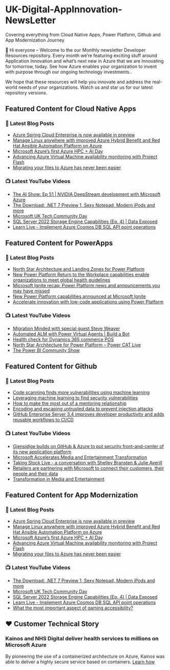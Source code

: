 # UK-Digital-AppInnovation-NewsLetter

Covering everything from Cloud Native Apps, Power Platform, Github and App Modernization Journey

👋 Hi everyone – Welcome to the our Monthly newsletter Developer Resources repository. Every month we’re featuring exciting stuff around Application Innovation and what’s next new in Azure that we are Innovating for tomorrow, today. See how Azure enables your organization to invent with purpose through our ongoing technology investments..


We hope that these resources will help you innovate and address the real-world needs of your organizations. Watch us and star us for our latest repository versions.

## Featured Content for Cloud Native Apps


### 📝 Latest Blog Posts

    
<!-- BLOGCNA:START -->
- [Azure Spring Cloud Enterprise is now available in preview](https://azure.microsoft.com/blog/azure-spring-cloud-enterprise-is-now-available-in-preview/)
- [Manage Linux anywhere with improved Azure Hybrid Benefit and Red Hat Ansible Automation Platform on Azure](https://azure.microsoft.com/blog/manage-linux-anywhere-with-improved-azure-hybrid-benefit-and-red-hat-ansible-automation-platform-on-azure/)
- [Microsoft Azure’s first Azure HPC + AI Day](https://azure.microsoft.com/blog/microsoft-azure-s-first-azure-hpc-ai-day/)
- [Advancing Azure Virtual Machine availability monitoring with Project Flash](https://azure.microsoft.com/blog/advancing-azure-virtual-machine-availability-monitoring-with-project-flash/)
- [Migrating your files to Azure has never been easier](https://azure.microsoft.com/blog/migrating-your-files-to-azure-has-never-been-easier/)
<!-- BLOGCNA:END -->

### 📺 Latest YouTube Videos

 
<!-- YOUTUBECNA:START -->
- [The AI Show: Ep 51 | NVIDIA DeepStream development with Microsoft Azure](https://www.youtube.com/watch?v=tOmdUUVuP7g)
- [The Download: .NET 7 Preview 1, Sexy Notepad, Modern iPods and more](https://www.youtube.com/watch?v=jkxf9LwMZJ4)
- [Microsoft UK Tech Community Day](https://www.youtube.com/watch?v=75iOn2PxMqc)
- [SQL Server 2022 Storage Engine Capabilities &lpar;Ep. 4&rpar; | Data Exposed](https://www.youtube.com/watch?v=VeK1OvBKZYI)
- [Learn Live - Implement Azure Cosmos DB SQL API point operations](https://www.youtube.com/watch?v=qEsgdKCSuXA)
<!-- YOUTUBECNA:END -->

##  Featured Content for PowerApps
### 📝 Latest Blog Posts
<!-- BLOGPOWER:START -->
- [North Star Architecture and Landing Zones for Power Platform](https://cloudblogs.microsoft.com/powerplatform/2022/02/18/north-star-architecture-and-landing-zones-for-power-platform/)
- [New Power Platform Return to the Workplace capabilities enable organizations to meet global health guidelines](https://cloudblogs.microsoft.com/powerplatform/2021/11/30/new-power-platform-return-to-the-workplace-capabilities-enable-organizations-to-meet-global-health-guidelines/)
- [Microsoft Ignite recap: Power Platform news and announcements you may have missed](https://cloudblogs.microsoft.com/powerplatform/2021/11/18/microsoft-ignite-recap-power-platform-news-and-announcements-you-may-have-missed/)
- [New Power Platform capabilities announced at Microsoft Ignite](https://cloudblogs.microsoft.com/powerplatform/2021/11/02/new-power-platform-capabilities-announced-at-microsoft-ignite/)
- [Accelerate innovation with low-code applications using Power Platform](https://cloudblogs.microsoft.com/powerplatform/2021/11/02/accelerate-innovation-with-low-code-applications-using-power-platform/)
<!-- BLOGPOWER:END -->
 ### 📺 Latest YouTube Videos
    
<!-- YOUTUBEPOWER:START -->
- [Migration Minded with special guest Steve Weaver](https://www.youtube.com/watch?v=jrj1yaaa4QU)
- [Automated ALM with Power Virtual Agents | Build a Bot](https://www.youtube.com/watch?v=aEbnO4vLp8o)
- [Health check for Dynamics 365 commerce POS](https://www.youtube.com/watch?v=RfPDNmnqYvY)
- [North Star Architecture for Power Platform – Power CAT Live](https://www.youtube.com/watch?v=4ZAq7WfFGsc)
- [The Power BI Community Show](https://www.youtube.com/watch?v=6gBgfQmGmdQ)
<!-- YOUTUBEPOWER:END -->

##  Featured Content for Github
### 📝 Latest Blog Posts
<!-- BLOGGITHUB:START -->
- [Code scanning finds more vulnerabilities using machine learning](https://github.blog/2022-02-17-code-scanning-finds-vulnerabilities-using-machine-learning/)
- [Leveraging machine learning to find security vulnerabilities](https://github.blog/2022-02-17-leveraging-machine-learning-find-security-vulnerabilities/)
- [How to make the most out of a mentoring relationship](https://github.blog/2022-02-16-how-to-make-the-most-out-of-a-mentoring-relationship/)
- [Encoding and escaping untrusted data to prevent injection attacks](https://github.blog/2022-02-16-encoding-escaping-untrusted-data-prevent-injection-attacks/)
- [GitHub Enterprise Server 3.4 improves developer productivity and adds reusable workflows to CI/CD](https://github.blog/2022-02-15-ghes-3-4-developer-productivity-reusable-workflows-ci-cd/)
<!-- BLOGGITHUB:END -->
### 📺 Latest YouTube Videos
<!-- YOUTUBEGITHUB:START -->
- [Gjensidige builds on GitHub &amp; Azure to put security front-and-center of its new application platform](https://www.youtube.com/watch?v=2vM27KH_jCI)
- [Microsoft Accelerates Media and Entertainment Transformation](https://www.youtube.com/watch?v=HREOWPQrWGc)
- [Taking Stock Live - a conversation with Shelley Bransten &amp; Julie Averill](https://www.youtube.com/watch?v=ZjzGi3DdPAM)
- [Retailers are partnering with Microsoft to connect their customers, their people and their data](https://www.youtube.com/watch?v=C2xHCjsREVU)
- [Transformation in Media and Entertainment](https://www.youtube.com/watch?v=MGPQGP2_jCA)
<!-- YOUTUBEGITHUB:END -->
##  Featured Content for App Modernization
### 📝 Latest Blog Posts
<!-- BLOGAPPMOD:START -->
- [Azure Spring Cloud Enterprise is now available in preview](https://azure.microsoft.com/blog/azure-spring-cloud-enterprise-is-now-available-in-preview/)
- [Manage Linux anywhere with improved Azure Hybrid Benefit and Red Hat Ansible Automation Platform on Azure](https://azure.microsoft.com/blog/manage-linux-anywhere-with-improved-azure-hybrid-benefit-and-red-hat-ansible-automation-platform-on-azure/)
- [Microsoft Azure’s first Azure HPC + AI Day](https://azure.microsoft.com/blog/microsoft-azure-s-first-azure-hpc-ai-day/)
- [Advancing Azure Virtual Machine availability monitoring with Project Flash](https://azure.microsoft.com/blog/advancing-azure-virtual-machine-availability-monitoring-with-project-flash/)
- [Migrating your files to Azure has never been easier](https://azure.microsoft.com/blog/migrating-your-files-to-azure-has-never-been-easier/)
<!-- BLOGAPPMOD:END -->
### 📺 Latest YouTube Videos
<!-- YOUTUBEAPPMOD:START -->
- [The Download: .NET 7 Preview 1, Sexy Notepad, Modern iPods and more](https://www.youtube.com/watch?v=jkxf9LwMZJ4)
- [Microsoft UK Tech Community Day](https://www.youtube.com/watch?v=75iOn2PxMqc)
- [SQL Server 2022 Storage Engine Capabilities &lpar;Ep. 4&rpar; | Data Exposed](https://www.youtube.com/watch?v=VeK1OvBKZYI)
- [Learn Live - Implement Azure Cosmos DB SQL API point operations](https://www.youtube.com/watch?v=qEsgdKCSuXA)
- [What the most important aspect of gaming accessibility?](https://www.youtube.com/watch?v=1zpfov1r7Z0)
<!-- YOUTUBEAPPMOD:END -->


## ♥️ Customer Technical Story 

### Kainos and NHS Digital deliver health services to millions on Microsoft Azure

By pioneering the use of a containerized architecture on Azure, Kainos was able to deliver a highly secure service based on containers. [Learn how](https://customers.microsoft.com/en-us/story/1368348549535774520-kainos-and-nhs-digital-deliver-health-services-to-millions-on-microsoft-azure)

